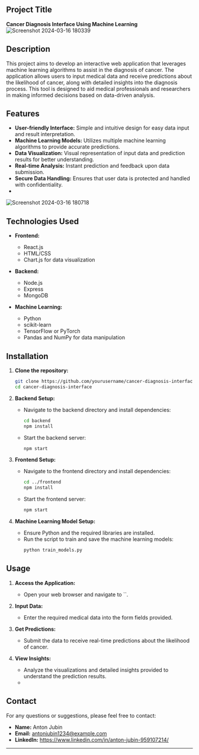 ## Project Title
**Cancer Diagnosis Interface Using Machine Learning**
![Screenshot 2024-03-16 180339](https://github.com/user-attachments/assets/44c76b3e-422c-4062-a23b-78883f86d9e0)

## Description
This project aims to develop an interactive web application that leverages machine learning algorithms to assist in the diagnosis of cancer. The application allows users to input medical data and receive predictions about the likelihood of cancer, along with detailed insights into the diagnosis process. This tool is designed to aid medical professionals and researchers in making informed decisions based on data-driven analysis.

## Features
- **User-friendly Interface:** Simple and intuitive design for easy data input and result interpretation.
- **Machine Learning Models:** Utilizes multiple machine learning algorithms to provide accurate predictions.
- **Data Visualization:** Visual representation of input data and prediction results for better understanding.
- **Real-time Analysis:** Instant prediction and feedback upon data submission.
- **Secure Data Handling:** Ensures that user data is protected and handled with confidentiality.
- 
![Screenshot 2024-03-16 180718](https://github.com/user-attachments/assets/f8c2e0ba-30fd-4107-947e-ea2ac67be353)

## Technologies Used
- **Frontend:**
  - React.js
  - HTML/CSS
  - Chart.js for data visualization

- **Backend:**
  - Node.js
  - Express
  - MongoDB

- **Machine Learning:**
  - Python
  - scikit-learn
  - TensorFlow or PyTorch
  - Pandas and NumPy for data manipulation

## Installation
1. **Clone the repository:**
   ```sh
   git clone https://github.com/yourusername/cancer-diagnosis-interface.git
   cd cancer-diagnosis-interface
   ```

2. **Backend Setup:**
   - Navigate to the backend directory and install dependencies:
     ```sh
     cd backend
     npm install
     ```
   - Start the backend server:
     ```sh
     npm start
     ```

3. **Frontend Setup:**
   - Navigate to the frontend directory and install dependencies:
     ```sh
     cd ../frontend
     npm install
     ```
   - Start the frontend server:
     ```sh
     npm start
     ```

4. **Machine Learning Model Setup:**
   - Ensure Python and the required libraries are installed.
   - Run the script to train and save the machine learning models:
     ```sh
     python train_models.py
     ```

## Usage
1. **Access the Application:**
   - Open your web browser and navigate to ``.

2. **Input Data:**
   - Enter the required medical data into the form fields provided.

3. **Get Predictions:**
   - Submit the data to receive real-time predictions about the likelihood of cancer.

4. **View Insights:**
   - Analyze the visualizations and detailed insights provided to understand the prediction results.
   - 
## Contact
For any questions or suggestions, please feel free to contact:
- **Name:** Anton Jubin
- **Email:** antonjubin1234@example.com
- **LinkedIn:** https://www.linkedin.com/in/anton-jubin-959107214/

---

